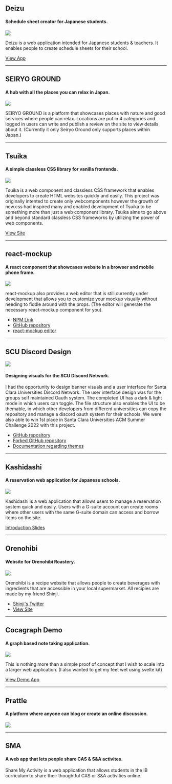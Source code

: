 ## Deizu
#### Schedule sheet creator for Japanese students.
![](/images/deizu.png)

Deizu is a web application intended for Japanese students & teachers. It enables people to create schedule sheets for their school.

[View App](https://deizu.vercel.app/)

---

## SEIRYO GROUND
#### A hub with all the places you can relax in Japan.
![](/images/seiryo-ground.png)

SEIRYO GROUND is a platform that showcases places with nature and good services where people can relax. Locations are put in 4 categories and logged in users can write and publish a review on the site to view details about it. (Currently it only Seiryo Ground only supports places within Japan.)

<!-- [View App](https://seiryo-ground.vercel.app/) -->

---

## Tsuika
#### A simple classless CSS library for vanilla frontends.
![](/images/tsuika.png)

Tsuika is a web component and classless CSS framework that enables developers to create HTML websites quickly and easily. This project was originally intented to create only webcomponents however the growth of new.css had inspired many and enabled development of Tsuika to be something more than just a web component library. Tsuika aims to go above and beyond standard classless CSS frameworks by utilizing the power of web components.

[View Site](https://tsuika.netlify.app/)

---

## react-mockup
#### A react component that showcases website in a browser and mobile phone frame.
![](/images/react-mockup.png)

react-mockup also provides a web editor that is still currently under development that allows you to customize your mockup visually without needing to fiddle around with the props. (The editor will generate the necessary react-mockup component for you).

- [NPM Link](https://www.npmjs.com/package/react-mockup)
- [GitHub repository](https://github.com/501A-Designs/react-mockup)
- [react-mockup editor](https://react-mockup-editor.vercel.app/)

---

## SCU Discord Design
![](/images/scuDiscordNetwork.png)

#### Designing visuals for the SCU Discord Network.

I had the opportunity to design banner visuals and a user interface for Santa Clara Universities Discord Network. The user interface design was for the groups self maintained Oauth system. The completed UI has a dark & light mode in which users can toggle. The file structure also enables the UI to be themable, in which other developers from different universities can copy the repository and manage a discord oauth system for their schools. We were also able to win 1st place in Santa Clara Universities ACM Summer Challenge 2022 with this project.

- [GitHub repository](https://github.com/JAVAB3ANS/discord-oauth-roles-system)
- [Forked GitHub repository](https://github.com/501A-Designs/discord-oauth-verification-system)
- [Documentation regarding themes](https://react-mockup-editor.vercel.app/)

---

## Kashidashi
#### A reservation web application for Japanese schools.
![](/images/kashidashi.png)

Kashidashi is a web application that allows users to manage a reservation system quick and easily. Users with a G-suite account can create rooms where other users with the same G-suite domain can access and borrow items on the site.

[Introduction Slides](https://pitch.com/public/044d2794-42e8-4e7a-a8ed-c3ddee03ebf1)

---

## Orenohibi
#### Website for Orenohibi Roastery.
![](/images/orenohibi.png)

Orenohibi is a recipe website that allows people to create beverages with ingredients that are accessible in your local supermarket. All recipies are made by my friend Shinji.

- [Shinji's Twitter](https://twitter.com/EyesObsolete)
- [View Site](https://orenohibi.vercel.app/)

---

## Cocagraph Demo
#### A graph based note taking application.
![](/images/cocagraph.png)

This is nothing more than a simple proof of concept that I wish to scale into a larger web application. (I also wanted to get my feet wet using svelte kit)

[View Demo App](https://cocagraph-demo.vercel.app/)

---

## Prattle
#### A platform where anyone can blog or create an online discussion.
![](/images/prattle.png)

---

## SMA
#### A web app that lets people share CAS & S&A activites.
Share My Activity is a web application that allows students in the IB curriculum to share their thoughtful CAS or S&A activities online.
